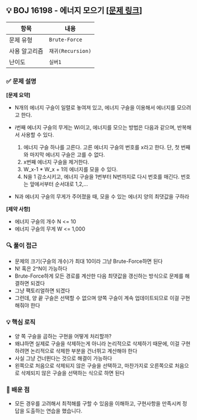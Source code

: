 ## 💡 BOJ 16198 - 에너지 모으기 [[문제 링크](https://www.acmicpc.net/problem/16198)]

| 항목 | 내용 |
|------|------|
| 문제 유형 | `Brute-Force` |
| 사용 알고리즘 | `재귀(Recursion)` |
| 난이도 | `실버1` |

### ✅ 문제 설명

**[문제 요약]**

- N개의 에너지 구슬이 일렬로 놓여져 있고, 에너지 구슬을 이용해서 에너지를 모으려고 한다.
- i번째 에너지 구슬의 무게는 Wi이고, 에너지를 모으는 방법은 다음과 같으며, 반복해서 사용할 수 있다.
   1. 에너지 구슬 하나를 고른다. 고른 에너지 구슬의 번호를 x라고 한다. 단, 첫 번째와 마지막 에너지 구슬은 고를 수 없다.
   2. x번째 에너지 구슬을 제거한다.
   3. W_x-1 * W_x + 1의 에너지를 모을 수 있다.
   4. N을 1 감소시키고, 에너지 구슬을 1번부터 N번까지로 다시 번호를 매긴다. 번호는 앞에서부터 순서대로 1,2,...

- N과 에너지 구슬의 무게가 주어졌을 때, 모을 수 있는 에너지 양의 최댓값을 구하라

**[제약 사항]**

- 에너지 구슬의 개수 N <= 10
- 에너지 구슬의 무게 W <= 1,000

### 🔍 풀이 접근
- 문제의 크기(구슬의 개수)가 최대 10이라 그냥 Brute-Force하면 된다
- N! 혹은 2^N이 가능하다
- Brute-Force하게 모든 경로를 계산한 다음 최댓값을 갱신하는 방식으로 문제를 해결하면 되겠다
- 그냥 팩토리얼하면 되겠다
- 그런데, 양 끝 구슬은 선택할 수 없으며 양쪽 구슬이 계속 업데이트되므로 이걸 구현해줘야 한다

### 💡 핵심 로직
- 양 쪽 구슬을 곱하는 구현을 어떻게 처리할까?
- 왜냐하면 실제로 구슬을 삭제하는게 아니라 논리적으로 삭제하기 때문에, 이걸 구현하려면 논리적으로 삭제한 부분을 건너뛰고 계산해야 한다
- 사실 그냥 건너뛴다는 것으로 해결이 가능하다
- 왼쪽으로 처음으로 삭제되지 않은 구슬을 선택하고, 마찬가지로 오른쪽으로 처음으로 삭제되지 않은 구슬을 선택하는 식으로 하면 된다

### 📌 배운 점
- 모든 경우를 고려해서 최적해를 구할 수 있음을 이해하고, 구현사항을 만족시켜 정답을 도출하는 연습을 했습니다.